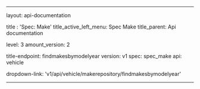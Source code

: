 ---

layout: api-documentation

title : 'Spec: Make'
title_active_left_menu: Spec Make
title_parent: Api documentation

level: 3
amount_version: 2


title-endpoint: findmakesbymodelyear
version: v1
spec: spec_make
api: vehicle

dropdown-link: 'v1/api/vehicle/makerepository/findmakesbymodelyear'

---